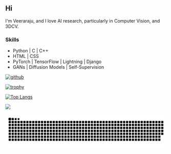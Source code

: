 ## Hi
I'm Veeraraju, and I love AI research, particularly in Computer Vision, and 3DCV.

### Skills
- Python | C | C++
- HTML | CSS
- PyTorch | TensorFlow | Lightning | Django
- GANs | Diffusion Models | Self-Supervision

[<img src='https://cdn.jsdelivr.net/npm/simple-icons@3.0.1/icons/github.svg' alt='github' height='40'>](https://github.com/Veeraraju-E)  

[![trophy](https://github-profile-trophy.vercel.app/?username=Veeraraju-E)](https://github.com/ryo-ma/github-profile-trophy)

[![Top Langs](https://github-readme-stats.vercel.app/api/top-langs/?username=Veeraraju-E)](https://github.com/anuraghazra/github-readme-stats) 

[![](https://visitcount.itsvg.in/api?id=Veeraraju-E&label=Profile%20VieProws&color=0&icon=0&pretty=false)](https://visitcount.itsvg.in)

![snake gif](https://github.com/Veeraraju-E/Veeraraju-E/blob/output/github-snake-dark.svg)
